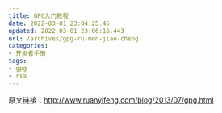 ```yaml
---
title: GPG入门教程
date: 2022-03-01 23:04:25.45
updated: 2022-03-01 23:06:16.443
url: /archives/gpg-ru-men-jiao-cheng
categories: 
- 开发者手册
tags: 
- gpg
- rsa
---
```


原文链接：<http://www.ruanyifeng.com/blog/2013/07/gpg.html>